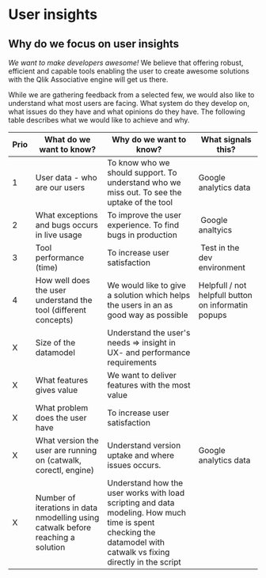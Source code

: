 # User insights

## Why do we focus on user insights

*We want to make developers awesome!* We believe that offering robust, efficient and capable tools enabling the user to
create awesome solutions with the Qlik Associative engine will get us there.

While we are gathering feedback from a selected few, we would also like to understand what most users are facing. What
system do they develop on, what issues do they have and what opinions do they have. The following table describes what
we would like to achieve and why.

Prio | What do we want to know? | Why do we want to know? | What signals this?
-----| ------------------------ | ----------------------- | ------------------
1 | User data - who are our users | To know who we should support. To understand who we miss out. To see the uptake of the tool | Google analytics data
2 | What exceptions and bugs occurs in live usage | To improve the user experience. To find bugs in production |  Google analtyics
3 | Tool performance (time) | To increase user satisfaction |  Test in the dev environment
4 | How well does the user understand the tool (different concepts) | We would like to give a solution which helps the users in an as good way as possible | Helpfull / not helpfull button on informatin popups
X | Size of the datamodel    | Understand the user's needs => insight in UX- and performance requirements |  
X | What features gives value | We want to deliver features with the most value |  
X | What problem does the user have | To increase user satisfaction |  
X | What version the user are running on (catwalk, corectl, engine) | Understand version uptake and   where issues occurs. | Google analytics data
X | Number of iterations in data nmodelling using catwalk before reaching a solution | Understand how the user works with load scripting and data modeling. How much time is spent checking the datamodel with catwalk vs fixing directly in the script
